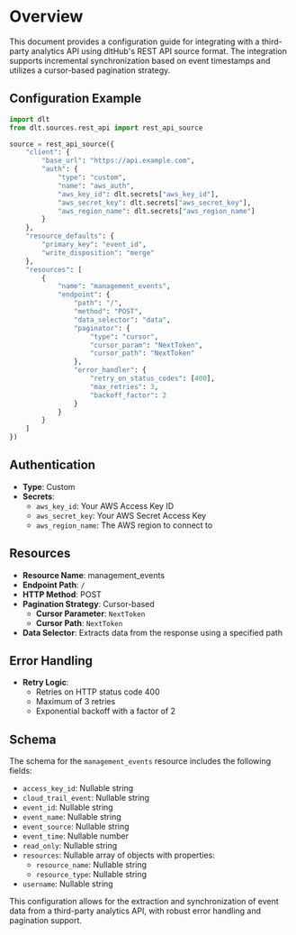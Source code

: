 # Overview

This document provides a configuration guide for integrating with a third-party analytics API using dltHub's REST API source format. The integration supports incremental synchronization based on event timestamps and utilizes a cursor-based pagination strategy.

## Configuration Example

```python
import dlt
from dlt.sources.rest_api import rest_api_source

source = rest_api_source({
    "client": {
        "base_url": "https://api.example.com",
        "auth": {
            "type": "custom",
            "name": "aws_auth",
            "aws_key_id": dlt.secrets["aws_key_id"],
            "aws_secret_key": dlt.secrets["aws_secret_key"],
            "aws_region_name": dlt.secrets["aws_region_name"]
        }
    },
    "resource_defaults": {
        "primary_key": "event_id",
        "write_disposition": "merge"
    },
    "resources": [
        {
            "name": "management_events",
            "endpoint": {
                "path": "/",
                "method": "POST",
                "data_selector": "data",
                "paginator": {
                    "type": "cursor",
                    "cursor_param": "NextToken",
                    "cursor_path": "NextToken"
                },
                "error_handler": {
                    "retry_on_status_codes": [400],
                    "max_retries": 3,
                    "backoff_factor": 2
                }
            }
        }
    ]
})
```

## Authentication

- **Type**: Custom
- **Secrets**:
  - `aws_key_id`: Your AWS Access Key ID
  - `aws_secret_key`: Your AWS Secret Access Key
  - `aws_region_name`: The AWS region to connect to

## Resources

- **Resource Name**: management_events
- **Endpoint Path**: `/`
- **HTTP Method**: POST
- **Pagination Strategy**: Cursor-based
  - **Cursor Parameter**: `NextToken`
  - **Cursor Path**: `NextToken`
- **Data Selector**: Extracts data from the response using a specified path

## Error Handling

- **Retry Logic**:
  - Retries on HTTP status code 400
  - Maximum of 3 retries
  - Exponential backoff with a factor of 2

## Schema

The schema for the `management_events` resource includes the following fields:

- `access_key_id`: Nullable string
- `cloud_trail_event`: Nullable string
- `event_id`: Nullable string
- `event_name`: Nullable string
- `event_source`: Nullable string
- `event_time`: Nullable number
- `read_only`: Nullable string
- `resources`: Nullable array of objects with properties:
  - `resource_name`: Nullable string
  - `resource_type`: Nullable string
- `username`: Nullable string

This configuration allows for the extraction and synchronization of event data from a third-party analytics API, with robust error handling and pagination support.